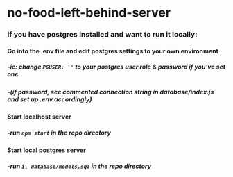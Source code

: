 # no-food-left-behind-server

### If you have postgres installed and want to run it locally:

#### Go into the .env file and edit postgres settings to your own environment

##### -ie: change `PGUSER: ''` to your postgres user role & password if you've set one

##### -(if password, see commented connection string in database/index.js and set up .env accordingly)

#### Start localhost server

##### -run `npm start` in the repo directory

#### Start local postgres server

##### -run `i\ database/models.sql` in the repo directory
